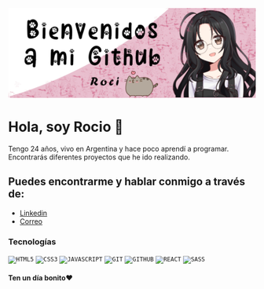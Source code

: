 <img src="https://raw.githubusercontent.com/Roci16/Ada/master/banner.png">

# Hola, soy Rocio 👋

Tengo 24 años, vivo en Argentina y hace poco aprendí a programar. Encontrarás diferentes proyectos que he ido realizando.

## Puedes encontrarme y hablar conmigo a través de:
- [Linkedin](https://www.linkedin.com/in/rociibañez/)
- [Correo](mailto:ibrocio16@gmail.com)

### Tecnologías 
<code><img width="40px" src="https://cdn.jsdelivr.net/gh/devicons/devicon/icons/html5/html5-original-wordmark.svg" title = "HTML5"/></code>
<code><img width="40px" src="https://cdn.jsdelivr.net/gh/devicons/devicon/icons/css3/css3-original-wordmark.svg" title = "CSS3"/></code>
<code><img width="40px" src="https://cdn.jsdelivr.net/gh/devicons/devicon/icons/javascript/javascript-original.svg" title = "JAVASCRIPT"/></code>
<code><img width="40px" src="https://cdn.jsdelivr.net/gh/devicons/devicon/icons/git/git-original.svg" title = "GIT"/></code>
<code><img width="40px" src="https://cdn.jsdelivr.net/gh/devicons/devicon/icons/github/github-original.svg" title = "GITHUB"/></code>
<code><img width="40px" src="https://cdn.jsdelivr.net/gh/devicons/devicon/icons/react/react-original-wordmark.svg" title = "REACT"/></code>
<code><img width="40px" src="https://cdn.jsdelivr.net/gh/devicons/devicon/icons/sass/sass-original.svg" title = "SASS"/></code>

#### Ten un día bonito♥
